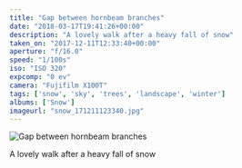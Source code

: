 ```yaml
---
title: "Gap between hornbeam branches"
date: "2018-03-17T19:41:26+00:00"
description: "A lovely walk after a heavy fall of snow"
taken_on: "2017-12-11T12:33:40+00:00"
aperture: "f/16.0"
speed: "1/100s"
iso: "ISO 320"
expcomp: "0 ev"
camera: "Fujifilm X100T"
tags: ['snow', 'sky', 'trees', 'landscape', 'winter']
albums: ['Snow']
imageurl: "snow_171211123340.jpg"
---
```


![Gap between hornbeam branches](https://wingsopenwide-images.s3.amazonaws.com/s/snow_171211123340.jpg)

A lovely walk after a heavy fall of snow